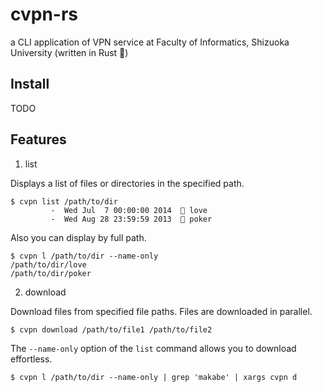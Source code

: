 # cvpn-rs

a CLI application of VPN service at Faculty of Informatics, Shizuoka University (written in Rust 🦀)

## Install

TODO

## Features

1. list

Displays a list of files or directories in the specified path.

```shell
$ cvpn list /path/to/dir
         -  Wed Jul  7 00:00:00 2014   love
         -  Wed Aug 28 23:59:59 2013   poker
```

Also you can display by full path.

```shell
$ cvpn l /path/to/dir --name-only
/path/to/dir/love
/path/to/dir/poker
```

2. download

Download files from specified file paths.
Files are downloaded in parallel.

```shell
$ cvpn download /path/to/file1 /path/to/file2
```

The `--name-only` option of the `list` command allows you to download effortless.

```shell
$ cvpn l /path/to/dir --name-only | grep 'makabe' | xargs cvpn d
```